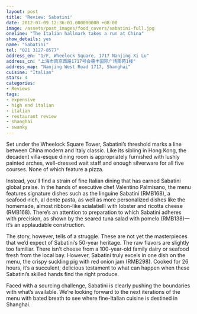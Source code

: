 ```yaml
---
layout: post
title: 'Review: Sabatini'
date: 2012-07-09 12:36:01.000000000 +08:00
image: /assets/post_images/food_covers/sabatini-full.jpg
oneline: "The Italian hallmark takes a run at China"
show_details: yes
name: "Sabatini"
tel: "021 3127-8577"
address_en: "1/F, Wheelock Square, 1717 Nanjing Xi Lu"
address_cn: "上海市南京西路1717号会德丰国际广场南苑1楼"
address_map: "Nanjing West Road 1717, Shanghai"
cuisine: "Italian"
stars: 4
categories:
- Reviews
tags:
- expensive
- high end italian
- italian
- restaurant review
- shanghai
- swanky
---
```

Set under the Wheelock Square Tower, Sabatini’s threshold marks a line between China modern and Italy classic. Like its sibling in Hong Kong, the decadent villa-esque dining room is appropriately furnished with lushly painted arches, well-dressed wait staff and enough silverware for all five courses. None of which feature a pizza.

Instead, you’ll find a strain of fine Italian dining that has earned Sabatini global praise. In the hands of executive chef Valentino Palmisano, the menu features signature dishes such as the linguine Sabatini (RMB168), a seafood-rich, al dente pasta, as well as more personalized dishes like the homemade, almost ribbon-like scialatielli with lobster and ricotta cheese (RMB168). There’s an attention to preparation to which Sabatini adheres with precision, as shown by the seared tuna salad with pomelo (RMB138)—it’s an applaudable construction.

The story, however, tells of a struggle. These are not yet the masterpieces that we’d expect of Sabatini’s 50-year heritage. The raw flavors are slightly too familiar. There isn’t cheese from a 100-year-old family dairy or seafood fresh from the local bay. However, Sabatini truly excels in one dish on the menu, the crispy suckling pig with red onion jam (RMB298). Cooked for 26 hours, it’s a succulent, delicious testament to what can happen when these Sabatini’s skilled hands find the right produce.

Faced with a sourcing challenge, Sabatini is clearly pushing the boundaries with what’s available. We’re looking forward to the next iterations of the menu with bated breath to see where fine-Italian cuisine is destined in Shanghai.
